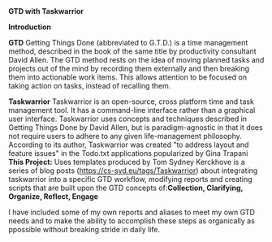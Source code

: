 ##
**GTD with Taskwarrior**


**Introduction**

**GTD**
Getting Things Done (abbreviated to G.T.D.) is a time management method, described in the book of the same title by productivity consultant David Allen. 
The GTD method rests on the idea of moving planned tasks and projects out of the mind
 by recording them externally and then breaking them into actionable 
work items.  This allows attention to be focused on taking action on 
tasks, instead of  recalling them.

**Taskwarrior**
Taskwarrior is an open-source, cross platform time and task management tool. It has a command-line interface rather than a graphical user interface.
Taskwarrior uses concepts and techniques described in Getting Things Done by David Allen, but is paradigm-agnostic in that it does not require users to adhere to any given life-management philosophy.  According to its author, Taskwarrior was created "to address layout and feature issues" in the Todo.txt applications popularized by Gina Trapani
**This Project:**
 Uses templates produced by Tom Sydney Kerckhove is a series of blog posts (https://cs-syd.eu/tags/Taskwarrior) about integrating taskwarrior into a specific GTD workflow, modifying reports and creating scripts that are built upon the GTD concepts of:**Collection, Clarifying, Organize, Reflect, Engage**
  
 I have included some of my own reports and aliases to meet my own GTD needs and to make the ability to accomplish these steps as organically as ppossible without breaking stride in daily life. 
